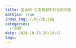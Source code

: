```yaml
---
title: 国自然:生态数据中存在的问题
mathjax: true
index_img: /img/zb.jpg
categories:
  - 周报
date: 2024-10-16 20:14:41
tags:
---
```

